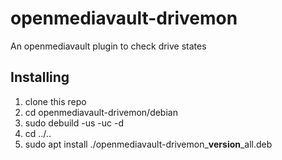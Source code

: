# openmediavault-drivemon

An openmediavault plugin to check drive states

## Installing

1. clone this repo
2. cd openmediavault-drivemon/debian
3. sudo debuild -us -uc -d
4. cd ../..
5. sudo apt install ./openmediavault-drivemon_**version**_all.deb